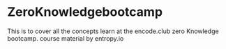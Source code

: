 # ZeroKnowledgebootcamp
This is to cover all the concepts learn at the encode.club zero Knowledge bootcamp. course material by entropy.io
